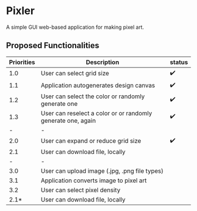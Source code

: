# Pixler

A simple GUI web-based application for making pixel art.


## Proposed Functionalities

| Priorities | Description                                             | status |
| --- | --- | --- |
| 1.0 | User can select grid size                                      | :heavy_check_mark: |
| 1.1 | Application autogenerates design canvas                        | :heavy_check_mark: |
| 1.2 | User can select the color or randomly generate one             | :heavy_check_mark: |
| 1.3 | User can reselect a color or or randomly generate one, again   | :heavy_check_mark: |
| - | -                                                                |                    |
| 2.0 | User can expand or reduce grid size                            | :heavy_check_mark: |
| 2.1 | User can download file, locally                                |        |
| - | -                                                                |        |
| 3.0 | User can upload image (.jpg, .png file types)                  |        |
| 3.1 | Application converts image to pixel art                        |        |
| 3.2 | User can select pixel density                                  |        |
| 2.1* | User can download file, locally                               |        |


